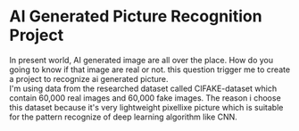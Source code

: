 # AI Generated Picture Recognition Project  

In present world, AI generated image are all over the place. How do you going to know if that image are real or not. this question trigger me to create a project to recognize ai generated picture.  
I'm using data from the researched dataset called CIFAKE-dataset which contain 60,000 real images and 60,000 fake images. The reason i choose this dataset because it's very lightweight pixellixe picture which is suitable for the pattern recognize of deep learning algorithm like CNN.
